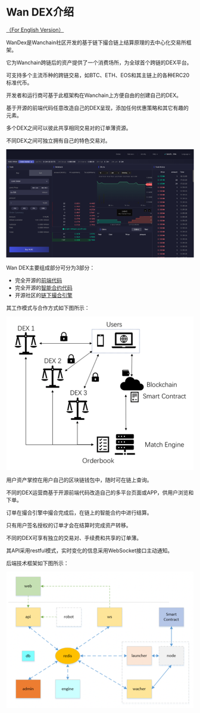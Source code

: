 # Wan DEX介绍

[（For English Version）](./wan-dex-introduction.md)

WanDex是Wanchain社区开发的基于链下撮合链上结算原理的去中心化交易所框架。

它为Wanchain跨链后的资产提供了一个消费场所，为全球首个跨链的DEX平台。

可支持多个主流币种的跨链交易，如BTC、ETH、EOS和其主链上的各种ERC20标准代币。

开发者和运行商可基于此框架构在Wanchain上方便自由的创建自己的DEX。

基于开源的前端代码任意改造自己的DEX呈现，添加任何优惠策略和其它有趣的元素。

多个DEX之间可以彼此共享相同交易对的订单薄资源。

不同DEX之间可独立拥有自己的特色交易对。

![前端界面](./media/01wandex.png)

Wan DEX主要组成部分可分为3部分：

- 完全开源的[前端代码](https://github.com/wandevs/dex-front-end)
- 完全开源的[智能合约代码](https://github.com/wandevs/dex-smart-contract)
- 开源社区的[链下撮合引擎](https://demodex.wandevs.org:43001/)

其工作模式与合作方式如下图所示：

![工作模式与合作方式](./media/02wandex.png)

用户资产掌控在用户自己的区块链钱包中，随时可在链上查询。

不同的DEX运营商基于开源前端代码改造自己的多平台页面或APP，供用户浏览和下单。

订单在撮合引擎中撮合完成后，在链上的智能合约中进行结算。

只有用户签名授权的订单才会在结算时完成资产转移。

不同的DEX可享有独立的交易对、手续费和共享的订单薄。

其API采用restful模式，实时变化的信息采用WebSocket接口主动通知。

后端技术框架如下图所示：

![后端框架示意图](./media/03wandex.png)

